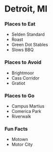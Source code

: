# Detroit, MI

### Places to Eat
- Selden Standard
- Roast
- Green Dot Stables
- Slows BBQ

### Places to Avoid
- Brightmoor
- Cass Corridor
- Gratiot

### Places to Go
- Campus Martius
- Comerica Park
- Riverwalk

### Fun Facts
- Motown
- Motor City
